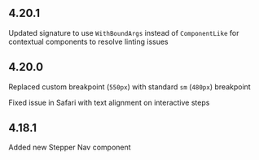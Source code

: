 ## 4.20.1

Updated signature to use `WithBoundArgs` instead of `ComponentLike` for contextual components to resolve linting issues

## 4.20.0

Replaced custom breakpoint (`550px`) with standard `sm` (`480px`) breakpoint

Fixed issue in Safari with text alignment on interactive steps

## 4.18.1

Added new Stepper Nav component
